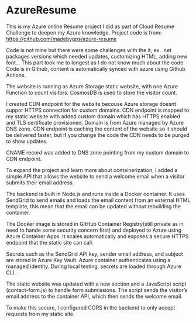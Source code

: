 # AzureResume
This is my Azure online Resume project I did as part of Cloud Resume Challenge to deepen my Azure knowledge. 
Project code is from: https://github.com/madebygps/azure-resume 

Code is not mine but there were some challenges with the it, ex. .net packages versions which needed updates, customizing HTML, adding new font... This part took me to longest as I do not know much about the code.
Code is in Github, content is automatically synced with azure using Github Actions. 

The website is running as Azure Storage static website, with one Azure Function to count visitors. 
CosmosDB is used to store the visitor count.

I created CDN endpoint for the website becouse Azure storage doesnt suppor HTTPS connection for custom domains. 
CDN endpoint is mapped to my static website with added custom domain which has HTTPS enabled and TLS certificate provisioned. 
Domain is from Azure managed by Azure DNS zone. 
CDN endpoint is caching the content of the website so it should be delivered faster, but if you change the code the CDN needs to be purged to show updates. 

CNAME record was added to DNS zone pointing from my custom domain to CDN endpoint.

To expand the project and learn more about containerization, I added a simple API that allows the website to send a welcome email when a visitor submits their email address.

The backend is built in Node.js and runs inside a Docker container. It uses SendGrid to send emails and loads the email content from an external HTML template, this mean that the email can be updated without rebuilding the container.

The Docker image is stored in GitHub Container Registry(still private as in need to hande some security concern first) and deployed to Azure using Azure Container Apps. It scales automatically and exposes a secure HTTPS endpoint that the static site can call.

Secrets such as the SendGrid API key, sender email address, and subject are stored in Azure Key Vault. Azure container authenticates using a managed identity. During local testing, secrets are loaded through Azure CLI. 

The static website was updated with a new section and a JavaScript script (contact-form.js) to handle form submissions. The script sends the visitor’s email address to the container API, which then sends the welcome email.

To make this secure, I configured CORS in the backend to only accept requests from my static site.

